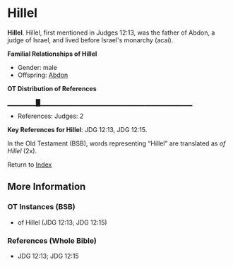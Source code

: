 # Hillel
**Hillel**. 
Hillel, first mentioned in Judges 12:13, was the father of Abdon, a judge of Israel, and lived before Israel's monarchy (acai). 




**Familial Relationships of Hillel**


* Gender: male
* Offspring: [Abdon](Abdon.md)


**OT Distribution of References**

▁▁▁▁▁▁█▁▁▁▁▁▁▁▁▁▁▁▁▁▁▁▁▁▁▁▁▁▁▁▁▁▁▁▁▁▁▁▁
* References: Judges: 2



**Key References for Hillel**: 
JDG 12:13, JDG 12:15. 


In the Old Testament (BSB), words representing “Hillel” are translated as 
*of Hillel* (2x). 




Return to [Index](00-Index.md)

## More Information

### OT Instances (BSB)

* of Hillel (JDG 12:13; JDG 12:15)



### References (Whole Bible)

* JDG 12:13; JDG 12:15



